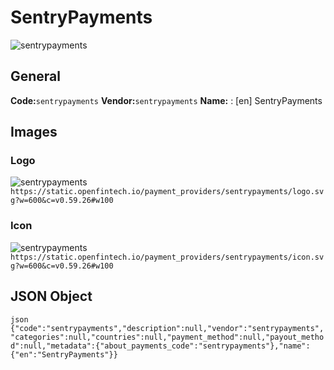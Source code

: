 # SentryPayments 
![sentrypayments](https://static.openfintech.io/payment_providers/sentrypayments/logo.svg?w=600&c=v0.59.26#w100) 
## General 
**Code:**`sentrypayments` 
**Vendor:**`sentrypayments` 
**Name:** 
:	[en] SentryPayments 
## Images 
### Logo 
![sentrypayments](https://static.openfintech.io/payment_providers/sentrypayments/logo.svg?w=600&c=v0.59.26#w100) 
``` https://static.openfintech.io/payment_providers/sentrypayments/logo.svg?w=600&c=v0.59.26#w100 ``` 
### Icon 
![sentrypayments](https://static.openfintech.io/payment_providers/sentrypayments/icon.svg?w=600&c=v0.59.26#w100) 
``` https://static.openfintech.io/payment_providers/sentrypayments/icon.svg?w=600&c=v0.59.26#w100 ``` 
## JSON Object 
```json {"code":"sentrypayments","description":null,"vendor":"sentrypayments","categories":null,"countries":null,"payment_method":null,"payout_method":null,"metadata":{"about_payments_code":"sentrypayments"},"name":{"en":"SentryPayments"}} ``` 
